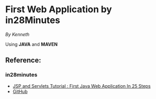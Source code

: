 # First Web Application by in28Minutes

*By Kenneth*

Using **JAVA** and **MAVEN**

## Reference:
### in28minutes  
* [JSP and Servlets Tutorial : First Java Web Application In 25 Steps](https://youtu.be/Vvnliarkw48)
* [GitHub](https://github.com/in28minutes/JavaWebApplicationStepByStep)

